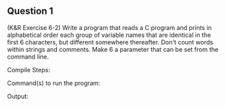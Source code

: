 ## Question 1

(K&R Exercise 6-2) Write a program that reads a C program and prints in alphabetical order each group of variable names that are identical in the first 6 characters, but different somewhere thereafter. Don't count words within strings and comments. Make 6 a parameter that can be set from the command line.

Compile Steps: 

Command(s) to run the program:

Output:
